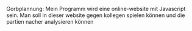 Gorbplannung:
Mein Programm wird eine online-website mit Javascript sein. Man soll in dieser website gegen kollegen spielen können und die partien nacher analysieren können
